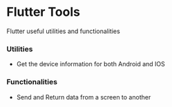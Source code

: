 # Flutter Tools
Flutter useful utilities and functionalities


### Utilities
 - Get the device information for both Android and IOS

### Functionalities
-  Send and Return data from a screen to another
<!--stackedit_data:
eyJoaXN0b3J5IjpbLTI4NjIzMzk3MSwtMTg4Mjc5MTU2N119
-->